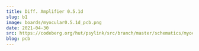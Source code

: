 ```yaml
---
title: Diff. Amplifier 0.5.1d
slug: b1
image: boards/myocular0.5.1d_pcb.png
date: 2021-04-30
src: https://codeberg.org/hut/psylink/src/branch/master/schematics/myocular0.5.1d.kicad_pcb
blog: pcb
---
```

